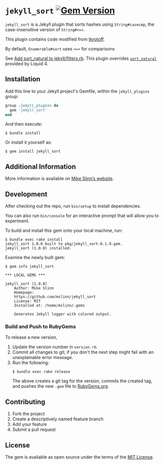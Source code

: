 `jekyll_sort`
[![Gem Version](https://badge.fury.io/rb/jekyll_sort.svg)](https://badge.fury.io/rb/jekyll_sort)
===========

`jekyll_sort` is a Jekyll plugin that sorts hashes using `String#casecmp`, the case-insensitive version of `String#<=>`.

This plugin contains code modified from [tkrotoff](https://github.com/tkrotoff/osteo15.com/blob/b0c8bf66a75fe8b52ef38d94e5f5e1c9469c1957/_plugins/filters.rb#L13-L18).

By default, `Enumerable#sort` uses `<=>` for comparisons

See [Add sort_natural to jekyll/filters.rb](https://github.com/jekyll/jekyll/issues/6290).
This plugin overrides [`sort_natural`](https://shopify.github.io/liquid/filters/sort_natural/) provided by Liquid 4.


## Installation

Add this line to your Jekyll project's Gemfile, within the `jekyll_plugins` group:

```ruby
group :jekyll_plugins do
  gem 'jekyll_sort'
end
```

And then execute:

    $ bundle install

Or install it yourself as:

    $ gem install jekyll_sort


## Additional Information
More information is available on
[Mike Slinn&rsquo;s website](https://www.mslinn.com/blog/2020/10/03/jekyll-plugins.html).


## Development

After checking out the repo, run `bin/setup` to install dependencies.

You can also run `bin/console` for an interactive prompt that will allow you to experiment.


To build and install this gem onto your local machine, run:
```shell
$ bundle exec rake install
jekyll_sort 1.0.0 built to pkg/jekyll_sort-0.1.0.gem.
jekyll_sort (1.0.0) installed.
```

Examine the newly built gem:
```shell
$ gem info jekyll_sort

*** LOCAL GEMS ***

jekyll_sort (1.0.0)
    Author: Mike Slinn
    Homepage:
    https://github.com/mslinn/jekyll_sort
    License: MIT
    Installed at: /home/mslinn/.gems

    Generates Jekyll logger with colored output.
```


### Build and Push to RubyGems
To release a new version,
  1. Update the version number in `version.rb`.
  2. Commit all changes to git; if you don't the next step might fail with an unexplainable error message.
  3. Run the following:
     ```shell
     $ bundle exec rake release
     ```
     The above creates a git tag for the version, commits the created tag,
     and pushes the new `.gem` file to [RubyGems.org](https://rubygems.org).


## Contributing

1. Fork the project
2. Create a descriptively named feature branch
3. Add your feature
4. Submit a pull request


## License

The gem is available as open source under the terms of the [MIT License](https://opensource.org/licenses/MIT).
